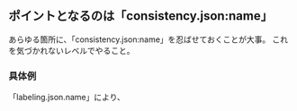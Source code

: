 

## ポイントとなるのは「consistency.json:name」

あらゆる箇所に、「consistency.json:name」を忍ばせておくことが大事。
これを気づかれないレベルでやること。


### 具体例

「labeling.json.name」により、













